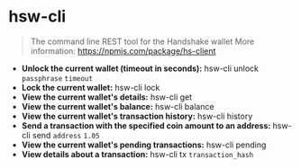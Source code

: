 # hsw-cli
> The command line REST tool for the Handshake wallet
> More information: <https://npmjs.com/package/hs-client>
- **Unlock the current wallet (timeout in seconds):**
hsw-cli unlock `passphrase` `timeout`
- **Lock the current wallet:**
hsw-cli lock
- **View the current wallet's details:**
hsw-cli get
- **View the current wallet's balance:**
hsw-cli balance
- **View the current wallet's transaction history:**
hsw-cli history
- **Send a transaction with the specified coin amount to an address:**
hsw-cli send `address` `1.05`
- **View the current wallet's pending transactions:**
hsw-cli pending
- **View details about a transaction:**
hsw-cli tx `transaction_hash`
